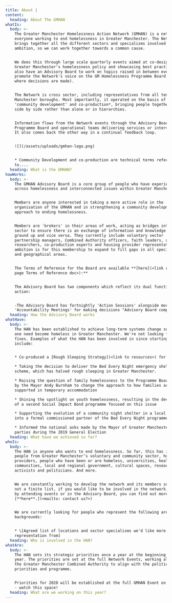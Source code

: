 ```yaml
---
title: About |
content:
  heading: About The GMHAN
whatIs:
  body: >-
    The Greater Manchester Homelessness Action Network (GMHAN) is a network for
    everyone working to end homelessness in Greater Manchester. The Network
    brings together all the different sectors and specialisms involved in this
    ambition, so we can work together towards a common cause. 


    We does this through large scale quarterly events aimed at co-designing
    Greater Manchester's homelessness policy and showcasing best practice. We
    also have an Advisory Board to work on topics raised in between events and
    promote the Network's voice on the GM Homelessness Programme Board (which is
    where decisions are made). 


    The Network is cross sector, including representatives from all ten Greater
    Manchester boroughs. Most importantly, it operated on the basis of
    'community development' and co-production*, bringing people together to work
    side by side rather than alone or in hierarchies.


    Information flows from the Network events through the Advisory Board to the
    Programme Board and operational teams delivering services or interventions.
    It also comes back the other way in a continual feedback loop. 


    ![](/assets/uploads/gmhan-logo.png)


    * Community Development and co-production are technical terms referring
    to....
  heading: What is the GMHAN?
howWorks:
  body: >-
    The GMHAN Advisory Board is a core group of people who have experience
    across homelessness and interconnected issues within Greater Manchester.


    Members are anyone interested in taking a more active role in the
    organisation of the GMHAN and in strengthening a community development
    approach to ending homelessness.


    Members are 'brokers' in their areas of work, acting as bridges into their
    sector to ensure there is an exchange of information and knowledge from the
    ground up and vice versa. They currently include voluntary sector
    partnership managers, Combined Authority officers, faith leaders, university
    researchers, co-production experts and housing provider representatives. The
    ambition is for this membership to expand to fill gaps in all specialisms
    and geographical areas.


    The Terms of Reference for the Board are available **[here](<link resources
    page Terms of Reference doc>):**


    The Advisory Board has two components which reflect its dual functions of
    action:


    -The Advisory Board has fortnightly 'Action Sessions' alongside more formal
    'Accountability Meetings' for making decisions "Advisory Board components"
  heading: How the Advisory Board works
whatHave:
  body: >-
    The HAN has been established to achieve long-term systems change so that no
    one need become homeless in Greater Manchester. We're not looking for quick
    fixes. Examples of what the HAN has been involved in since starting in 2017
    include:


    * Co-produced a [Rough Sleeping Strategy](<link to resources>) for the city

    * Taking the decision to deliver the Bed Every Night emergency shelter
    scheme, which has halved rough sleeping in Greater Manchester.

    * Raising the question of family homelessness to the Programme Board Chaired
    by the Mayor Andy Burnham to change the approach to how families are
    supported in temporary accommodation

    * Shining the spotlight on youth homelessness, resulting in the development
    of a second Social Impact Bond programme focused on this issue

    * Supporting the evolution of a community night shelter in a local borough
    into a formal commissioned partner of the Bed Every Night programme

    * Informed the national asks made by the Mayor of Greater Manchester to
    parties during the 2019 General Election
  heading: What have we achieved so far?
whoIs:
  body: >-
    The HAN is anyone who wants to end homelessness. So far, this has included
    people from Greater Manchester’s voluntary and community sector, housing
    providers, people who have been or are homeless, universities, health, faith
    communities, local and regional government, cultural spaces, researchers,
    activists and politicians. And more.


    We are constantly working to develop the network and its members so this is
    not a finite list, if you would like to be involved in the network, either
    by attending events or in the Advisory Board, you can find out more
    [**here**.](<mailto: contact us?>)


    We are currently looking for people who represent the following areas or
    backgrounds:


    * \[Agreed list of locations and sector specialisms we'd like more
    representation from]
  heading: Who is involved in the HAN?
whatAre:
  body: >-
    The HAN sets its strategic priorities once a year at the beginning of the
    year. The priorities are set at the full Network Events, working alongside
    the Greater Manchester Combined Authority to align with the political
    priorities and programme.


    Priorities for 2020 will be established at the full GMHAN Event on 3rd March
    - watch this space!
  heading: What are we working on this year?
---
```


